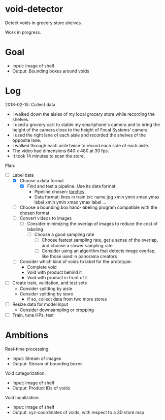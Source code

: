 # void-detector

Detect voids in grocery store shelves.

Work in progress.

# Goal

- Input: Image of shelf
- Output: Bounding boxes around voids

# Log

2018-02-15: Collect data.
- I walked down the aisles of my local grocery store while recording the shelves.
- I used a grocery cart to stable my smartphone's camera and to bring the height of the camera close to the height of Focal Systems' camera.
- I used the right lane of each aisle and recorded the shelves of the opposite lane.
- I walked through each aisle twice to record each side of each aisle.
- The video had dimensions 640 x 480 at 30 fps.
- It took 14 minutes to scan the store.

Plan:
- [ ] Label data
  - [x] Choose a data format
    - [x] Find and test a pipeline. Use its data format
      - Pipeline chosen: [torchcv](https://github.com/kuangliu/torchcv/)
      - Data format: lines in train.txt: name.jpg xmin ymin xmax ymax label xmin ymin xmax ymax label ...
  - [ ] Choose a bounding box hand-labeling program compatible with the chosen format
  - [ ] Convert videos to images
    - [ ] Consider minimizing the overlap of images to reduce the cost of labeling
      - [ ] Choose a good sampling rate
        - [ ] Choose fastest sampling rate, get a sense of the overlap, and choose a slower sampling rate
        - [ ] Consider using an algorithm that detects image overlap, like those used in panorama creators
  - [ ] Consider which kind of voids to label for the prototype:
    - Complete void
    - Void with product behind it
    - Void with product in front of it
- [ ] Create train, validation, and test sets
  - Consider splitting by aisle
  - Consider splitting by store
    - If so, collect data from two more stores
- [ ] Resize data for model input
  - Consider downsampling or cropping
- [ ] Train, tune HPs, test

# Ambitions

Real-time processing:
- Input: Stream of images
- Output: Stream of bounding boxes

Void categorization:
- Input: Image of shelf
- Output: Product IDs of voids

Void localization:
- Input: Image of shelf
- Output: xyz-coordinates of voids, with respect to a 3D store map
